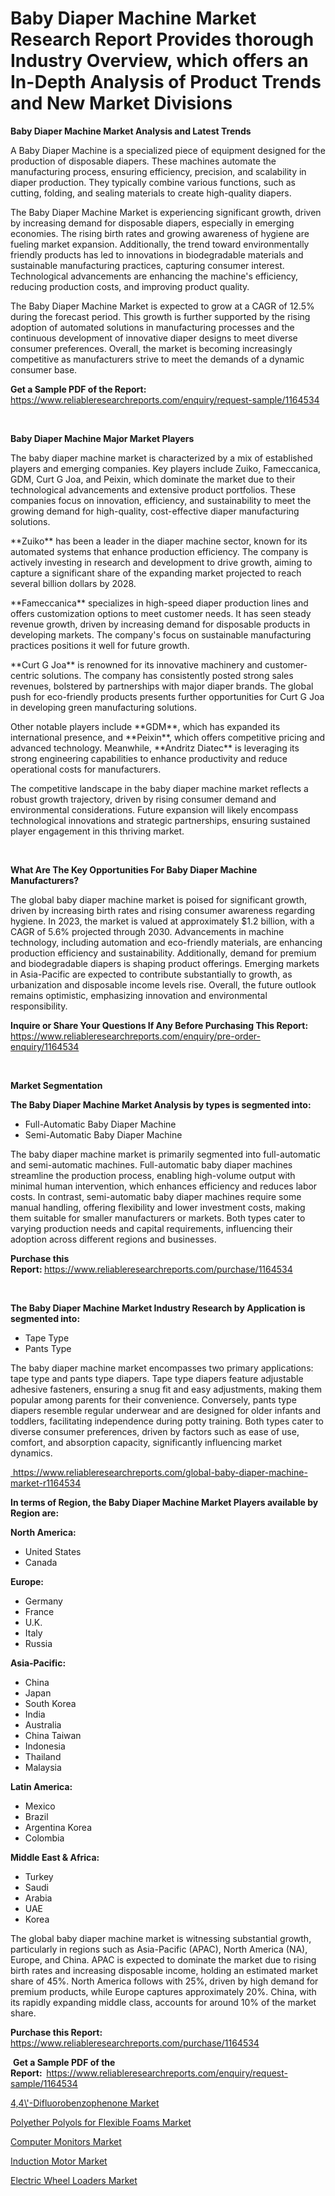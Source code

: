 <p><h1>Baby Diaper Machine Market Research Report Provides thorough Industry Overview, which offers an In-Depth Analysis of Product Trends and New Market Divisions</h1></p><p><strong>Baby Diaper Machine Market Analysis and Latest Trends</strong></p>
<p><p>A Baby Diaper Machine is a specialized piece of equipment designed for the production of disposable diapers. These machines automate the manufacturing process, ensuring efficiency, precision, and scalability in diaper production. They typically combine various functions, such as cutting, folding, and sealing materials to create high-quality diapers.</p><p>The Baby Diaper Machine Market is experiencing significant growth, driven by increasing demand for disposable diapers, especially in emerging economies. The rising birth rates and growing awareness of hygiene are fueling market expansion. Additionally, the trend toward environmentally friendly products has led to innovations in biodegradable materials and sustainable manufacturing practices, capturing consumer interest. Technological advancements are enhancing the machine's efficiency, reducing production costs, and improving product quality. </p><p>The Baby Diaper Machine Market is expected to grow at a CAGR of 12.5% during the forecast period. This growth is further supported by the rising adoption of automated solutions in manufacturing processes and the continuous development of innovative diaper designs to meet diverse consumer preferences. Overall, the market is becoming increasingly competitive as manufacturers strive to meet the demands of a dynamic consumer base.</p></p>
<p><strong>Get a Sample PDF of the Report:&nbsp;</strong> <a href="https://www.reliableresearchreports.com/enquiry/request-sample/1164534?utm_campaign=34&utm_medium=2&utm_source=Github&utm_content=ia&utm_term=29092024&utm_id=baby-diaper-machine">https://www.reliableresearchreports.com/enquiry/request-sample/1164534</a></p>
<p>&nbsp;</p>
<p><strong>Baby Diaper Machine Major Market Players</strong></p>
<p><p>The baby diaper machine market is characterized by a mix of established players and emerging companies. Key players include Zuiko, Fameccanica, GDM, Curt G Joa, and Peixin, which dominate the market due to their technological advancements and extensive product portfolios. These companies focus on innovation, efficiency, and sustainability to meet the growing demand for high-quality, cost-effective diaper manufacturing solutions.</p><p>**Zuiko** has been a leader in the diaper machine sector, known for its automated systems that enhance production efficiency. The company is actively investing in research and development to drive growth, aiming to capture a significant share of the expanding market projected to reach several billion dollars by 2028.</p><p>**Fameccanica** specializes in high-speed diaper production lines and offers customization options to meet customer needs. It has seen steady revenue growth, driven by increasing demand for disposable products in developing markets. The company's focus on sustainable manufacturing practices positions it well for future growth.</p><p>**Curt G Joa** is renowned for its innovative machinery and customer-centric solutions. The company has consistently posted strong sales revenues, bolstered by partnerships with major diaper brands. The global push for eco-friendly products presents further opportunities for Curt G Joa in developing green manufacturing solutions.</p><p>Other notable players include **GDM**, which has expanded its international presence, and **Peixin**, which offers competitive pricing and advanced technology. Meanwhile, **Andritz Diatec** is leveraging its strong engineering capabilities to enhance productivity and reduce operational costs for manufacturers.</p><p>The competitive landscape in the baby diaper machine market reflects a robust growth trajectory, driven by rising consumer demand and environmental considerations. Future expansion will likely encompass technological innovations and strategic partnerships, ensuring sustained player engagement in this thriving market.</p></p>
<p>&nbsp;</p>
<p><strong>What Are The Key Opportunities For Baby Diaper Machine Manufacturers?</strong></p>
<p><p>The global baby diaper machine market is poised for significant growth, driven by increasing birth rates and rising consumer awareness regarding hygiene. In 2023, the market is valued at approximately $1.2 billion, with a CAGR of 5.6% projected through 2030. Advancements in machine technology, including automation and eco-friendly materials, are enhancing production efficiency and sustainability. Additionally, demand for premium and biodegradable diapers is shaping product offerings. Emerging markets in Asia-Pacific are expected to contribute substantially to growth, as urbanization and disposable income levels rise. Overall, the future outlook remains optimistic, emphasizing innovation and environmental responsibility.</p></p>
<p><strong>Inquire or Share Your Questions If Any Before Purchasing This Report:</strong> <a href="https://www.reliableresearchreports.com/enquiry/pre-order-enquiry/1164534?utm_campaign=34&utm_medium=2&utm_source=Github&utm_content=ia&utm_term=29092024&utm_id=baby-diaper-machine">https://www.reliableresearchreports.com/enquiry/pre-order-enquiry/1164534</a></p>
<p>&nbsp;</p>
<p><strong>Market Segmentation</strong></p>
<p><strong>The Baby Diaper Machine Market Analysis by types is segmented into:</strong></p>
<p><ul><li>Full-Automatic Baby Diaper Machine</li><li>Semi-Automatic Baby Diaper Machine</li></ul></p>
<p><p>The baby diaper machine market is primarily segmented into full-automatic and semi-automatic machines. Full-automatic baby diaper machines streamline the production process, enabling high-volume output with minimal human intervention, which enhances efficiency and reduces labor costs. In contrast, semi-automatic baby diaper machines require some manual handling, offering flexibility and lower investment costs, making them suitable for smaller manufacturers or markets. Both types cater to varying production needs and capital requirements, influencing their adoption across different regions and businesses.</p></p>
<p><strong>Purchase this Report:&nbsp;</strong><a href="https://www.reliableresearchreports.com/purchase/1164534?utm_campaign=34&utm_medium=2&utm_source=Github&utm_content=ia&utm_term=29092024&utm_id=baby-diaper-machine">https://www.reliableresearchreports.com/purchase/1164534</a></p>
<p>&nbsp;</p>
<p><strong>The Baby Diaper Machine Market Industry Research by Application is segmented into:</strong></p>
<p><ul><li>Tape Type</li><li>Pants Type</li></ul></p>
<p><p>The baby diaper machine market encompasses two primary applications: tape type and pants type diapers. Tape type diapers feature adjustable adhesive fasteners, ensuring a snug fit and easy adjustments, making them popular among parents for their convenience. Conversely, pants type diapers resemble regular underwear and are designed for older infants and toddlers, facilitating independence during potty training. Both types cater to diverse consumer preferences, driven by factors such as ease of use, comfort, and absorption capacity, significantly influencing market dynamics.</p></p>
<p><a href="https://www.reliableresearchreports.com/global-baby-diaper-machine-market-r1164534?utm_campaign=34&utm_medium=2&utm_source=Github&utm_content=ia&utm_term=29092024&utm_id=baby-diaper-machine">&nbsp;https://www.reliableresearchreports.com/global-baby-diaper-machine-market-r1164534</a></p>
<p><strong>In terms of Region, the Baby Diaper Machine Market Players available by Region are:</strong></p>
<p>
    <p> <strong> North America: </strong>
        <ul>
            <li>United States</li>
            <li>Canada</li>
        </ul>
        </p> 
    <p> <strong> Europe: </strong>
        <ul>
            <li>Germany</li>
            <li>France</li>
            <li>U.K.</li>
            <li>Italy</li>
            <li>Russia</li>
        </ul>
        </p> 
    <p> <strong> Asia-Pacific: </strong>
        <ul>
            <li>China</li>
            <li>Japan</li>
            <li>South Korea</li>
            <li>India</li>
            <li>Australia</li>
            <li>China Taiwan</li>
            <li>Indonesia</li>
            <li>Thailand</li>
            <li>Malaysia</li>
        </ul>
        </p> 
    <p> <strong> Latin America: </strong>
        <ul>
            <li>Mexico</li>
            <li>Brazil</li>
            <li>Argentina Korea</li>
            <li>Colombia</li>
        </ul>
        </p> 
    <p> <strong> Middle East & Africa: </strong>
        <ul>
            <li>Turkey</li>
            <li>Saudi</li>
            <li>Arabia</li>
            <li>UAE</li>
            <li>Korea</li>
        </ul>
    </p>
    </p>
<p><p>The global baby diaper machine market is witnessing substantial growth, particularly in regions such as Asia-Pacific (APAC), North America (NA), Europe, and China. APAC is expected to dominate the market due to rising birth rates and increasing disposable income, holding an estimated market share of 45%. North America follows with 25%, driven by high demand for premium products, while Europe captures approximately 20%. China, with its rapidly expanding middle class, accounts for around 10% of the market share.</p></p>
<p><strong>Purchase this Report: </strong><a href="https://www.reliableresearchreports.com/purchase/1164534?utm_campaign=34&utm_medium=2&utm_source=Github&utm_content=ia&utm_term=29092024&utm_id=baby-diaper-machine">https://www.reliableresearchreports.com/purchase/1164534</a></p>
<p>&nbsp;<strong>Get a Sample PDF of the Report:&nbsp;&nbsp;</strong><a href="https://www.reliableresearchreports.com/enquiry/request-sample/1164534?utm_campaign=34&utm_medium=2&utm_source=Github&utm_content=ia&utm_term=29092024&utm_id=baby-diaper-machine">https://www.reliableresearchreports.com/enquiry/request-sample/1164534</a></p>
<p><strong></strong></p>
<p><p><a href="https://github.com/HobertDavis43/Market-Research-Report-List-1/blob/main/44-difluorobenzophenone-market.md?utm_campaign=34&utm_medium=2&utm_source=Github&utm_content=ia&utm_term=29092024&utm_id=baby-diaper-machine">4,4\'-Difluorobenzophenone Market</a></p><p><a href="https://github.com/AshikRahman991/Market-Research-Report-List-1/blob/main/polyether-polyols-for-flexible-foams-market.md?utm_campaign=34&utm_medium=2&utm_source=Github&utm_content=ia&utm_term=29092024&utm_id=baby-diaper-machine">Polyether Polyols for Flexible Foams Market</a></p><p><a href="https://issuu.com/reportprime-2/docs/computer-monitors-market-size-2030._0ba47454b5640c?utm_campaign=34&utm_medium=2&utm_source=Github&utm_content=ia&utm_term=29092024&utm_id=baby-diaper-machine">Computer Monitors Market</a></p><p><a href="https://www.linkedin.com/pulse/what-influencing-future-induction-motor-market-insights-emuye?utm_campaign=34&utm_medium=2&utm_source=Github&utm_content=ia&utm_term=29092024&utm_id=baby-diaper-machine">Induction Motor Market</a></p><p><a href="https://www.linkedin.com/pulse/electric-wheel-loaders-market-trends-detailed-study-its-5itpe?utm_campaign=34&utm_medium=2&utm_source=Github&utm_content=ia&utm_term=29092024&utm_id=baby-diaper-machine">Electric Wheel Loaders Market</a></p></p>